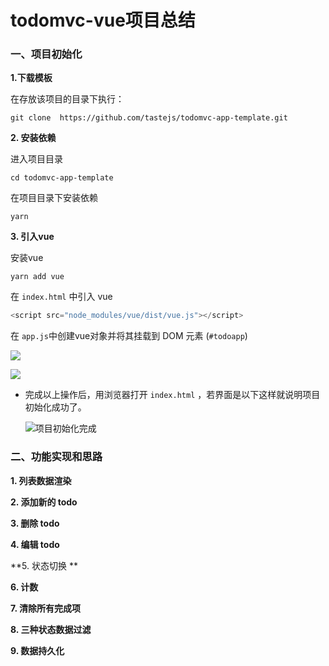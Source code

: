 # todomvc-vue项目总结
### 一、项目初始化

**1.下载模板**

在存放该项目的目录下执行：

   ```
git clone  https://github.com/tastejs/todomvc-app-template.git
   ```

**2. 安装依赖**

进入项目目录

```
cd todomvc-app-template
```
在项目目录下安装依赖

```
yarn
```

**3. 引入vue**

安装vue

```
yarn add vue
```

在 `index.html` 中引入 vue

```javascript
<script src="node_modules/vue/dist/vue.js"></script>
```

在 `app.js`中创建vue对象并将其挂载到 DOM 元素 (`#todoapp`)

![](D:\front-end\vue\learnVue\project\todomvc-app-template\conclusion.assets\js挂载todoapp.png)

![](D:\front-end\vue\learnVue\project\todomvc-app-template\conclusion.assets\html挂载todoapp-1597927713210.png)



+ 完成以上操作后，用浏览器打开 `index.html` ，若界面是以下这样就说明项目初始化成功了。

  ![项目初始化完成](D:\front-end\vue\learnVue\project\todomvc-app-template\conclusion.assets\项目初始化完成.png)



### 二、功能实现和思路

**1. 列表数据渲染**



**2. 添加新的 todo**



**3. 删除 todo**



**4. 编辑 todo**



**5. 状态切换 **



**6. 计数**



**7. 清除所有完成项**



**8. 三种状态数据过滤**



**9. 数据持久化**